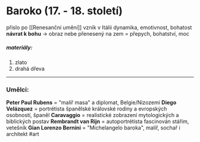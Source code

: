 # Baroko (17. - 18. století)
přislo po [[Renesanční umění]]
vznik v Itálii
dynamika, emotivnost, bohatost
**návrat k bohu**
-> obraz nebe přenesený na zem = přepych, bohatství, moc
##### materiály:
1. zlato
2. drahá dřeva
****
### Umělci:
**Peter Paul Rubens** = "malíř masa" a diplomat, Belgie/Nizozemí
**Diego Velázquez** = portrétista španělské královské rodiny a evropských osobností, španěl
**Caravaggio** = realistické zobrazení mytologických a biblických postav
**Rembrandt van Rijn** = autoportrétista fascinován stářím, vetešník
**Gian Lorenzo Bernini** = "Michelangelo baroka", malíř, sochař i architekt
#art 